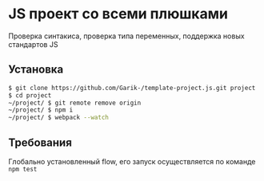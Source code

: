 # JS проект со всеми плюшками
Проверка синтакиса, проверка типа переменных, поддержка новых стандартов JS

## Установка
```BASH
$ git clone https://github.com/Garik-/template-project.js.git project
$ cd project
~/project/ $ git remote remove origin
~/project/ $ npm i
~/project/ $ webpack --watch
```

## Требования
Глобально установленный flow, его запуск осуществляется по команде `npm test`
